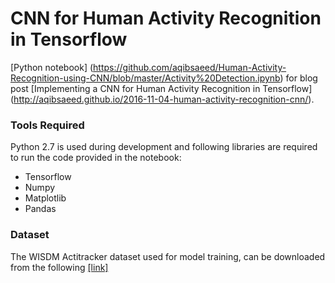 # CNN for Human Activity Recognition in Tensorflow

[Python notebook] (https://github.com/aqibsaeed/Human-Activity-Recognition-using-CNN/blob/master/Activity%20Detection.ipynb) for blog post [Implementing a CNN for Human Activity Recognition in Tensorflow] (http://aqibsaeed.github.io/2016-11-04-human-activity-recognition-cnn/). 

### Tools Required

Python 2.7 is used during development and following libraries are required to run the code provided in the notebook:
* Tensorflow
* Numpy
* Matplotlib
* Pandas

### Dataset

The WISDM Actitracker dataset used for model training, can be downloaded from the following [[link]](http://www.cis.fordham.edu/wisdm/dataset.php)


